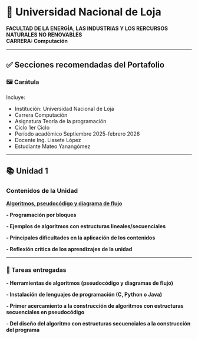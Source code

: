 # 📘 Universidad Nacional de Loja  
**FACULTAD DE LA ENERGÍA, LAS INDUSTRIAS Y LOS RERCURSOS NATURALES NO RENOVABLES**  
**CARRERA: Computación**

---

## ✅ Secciones recomendadas del Portafolio

### 🖼️ Carátula
Incluye:
- Institución: Universidad Nacional de Loja
- Carrera  Computación
- Asignatura  Teoría de la programación 
- Ciclo  1er Ciclo
- Período académico  Septiembre 2025-febrero 2026
- Docente  Ing. Lissete López
- Estudiante  Mateo Yanangómez

---

## 📚 Unidad 1

### Contenidos de la Unidad

**[Algoritmos, pseudocódigo y diagrama de flujo](portafolio/blob/main/Algoritmos.md)** 

**- Programación por bloques**  

**- Ejemplos de algoritmos con estructuras lineales/secuenciales**  

**- Principales dificultades en la aplicación de los contenidos** 

**- Reflexión crítica de los aprendizajes de la unidad**

---

### 📝 Tareas entregadas

**- Herramientas de algoritmos (pseudocódigo y diagramas de flujo)**  

**- Instalación de lenguajes de programación (C, Python o Java)**  

**- Primer acercamiento a la construcción de algoritmos con estructuras secuenciales en pseudocódigo** 

**- Del diseño del algoritmo con estructuras secuenciales a la construcción del programa**  
